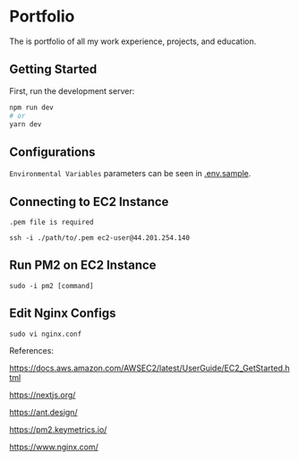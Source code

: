 # Portfolio

The is portfolio of all my work experience, projects, and education.

## Getting Started

First, run the development server:

```bash
npm run dev
# or
yarn dev
```

## Configurations

`Environmental Variables` parameters can be seen in [.env.sample](.env.sample).

## Connecting to EC2 Instance

`.pem file is required`

```
ssh -i ./path/to/.pem ec2-user@44.201.254.140
```

## Run PM2 on EC2 Instance

```
sudo -i pm2 [command]
```

## Edit Nginx Configs

```
sudo vi nginx.conf
```

References:

https://docs.aws.amazon.com/AWSEC2/latest/UserGuide/EC2_GetStarted.html

https://nextjs.org/

https://ant.design/

https://pm2.keymetrics.io/

https://www.nginx.com/